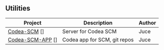 Utilities
------------

| Project            | Description                | Author   |
| ------------------ | -------------              | ------   | 
|[Codea-SCM] []      |Server for Codea SCM        | Juce     |
|[Codea-SCM-APP] []  |Codea app for SCM, git repos| Juce     |





[Codea-SCM]: https://bitbucket.org/juce/codea-scm/src
[Codea-SCM-App]: https://bitbucket.org/juce/codea-scm-app
